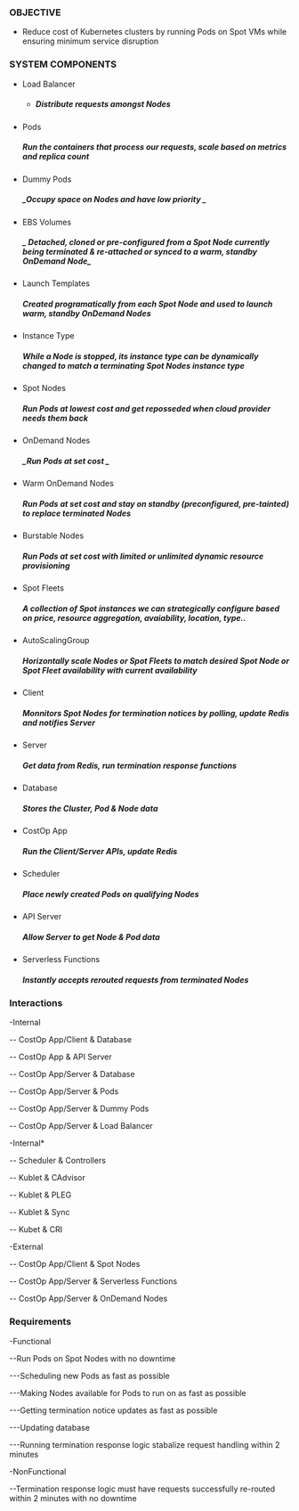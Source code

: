 ### OBJECTIVE
- Reduce cost of Kubernetes clusters by running Pods on Spot VMs while ensuring minimum service disruption

### SYSTEM COMPONENTS
* Load Balancer
  * ##### _Distribute requests amongst Nodes_

- Pods
  #####  _Run the containers that process our requests, scale based on metrics and replica count_

- Dummy Pods
   ##### _Occupy space on Nodes and have low priority _

- EBS Volumes
  ##### _ Detached, cloned or pre-configured from a Spot Node currently being terminated & re-attached or synced to a warm, standby OnDemand Node_
  
- Launch Templates
   ##### _Created programatically from each Spot Node and used to launch warm, standby OnDemand Nodes_

- Instance Type
   ##### _While a Node is stopped, its instance type can be dynamically changed to match a terminating Spot Nodes instance type_

- Spot Nodes
   ##### _Run Pods at lowest cost and get reposseded when cloud provider needs them back_

- OnDemand Nodes
   ##### _Run Pods at set cost _

- Warm OnDemand Nodes
   ##### _Run Pods at set cost and stay on standby (preconfigured, pre-tainted) to replace terminated Nodes_

- Burstable Nodes
   ##### _Run Pods at set cost with limited or unlimited dynamic resource provisioning_

- Spot Fleets
   ##### _A collection of Spot instances we can  strategically configure based on price, resource aggregation, avaiability, location, type.._

- AutoScalingGroup
   ##### _Horizontally scale Nodes or Spot Fleets to match desired Spot Node or Spot Fleet availability with current availability_ 

- Client
   ##### _Monnitors Spot Nodes for termination notices by polling, update Redis and notifies Server_

- Server
    ##### _Get data from Redis, run termination response functions_

- Database
    ##### _Stores the Cluster, Pod & Node data_

- CostOp App
   ##### _Run the Client/Server APIs, update Redis_

- Scheduler
   ##### _Place newly created Pods on qualifying Nodes_

- API Server
   ##### _Allow Server to get Node & Pod data_

- Serverless Functions
   ##### _Instantly accepts rerouted requests from terminated Nodes_

### Interactions
-Internal

-- CostOp App/Client & Database

-- CostOp App & API Server

-- CostOp App/Server & Database

-- CostOp App/Server & Pods

-- CostOp App/Server & Dummy Pods

-- CostOp App/Server & Load Balancer

-Internal*

-- Scheduler & Controllers

-- Kublet & CAdvisor

-- Kublet & PLEG

-- Kublet & Sync

-- Kubet & CRI

-External

-- CostOp App/Client & Spot Nodes

-- CostOp App/Server & Serverless Functions

-- CostOp App/Server & OnDemand Nodes

### Requirements

-Functional

--Run Pods on Spot Nodes with no downtime

---Scheduling new Pods as fast as possible

---Making Nodes available for Pods to run on as fast as possible

---Getting termination notice updates as fast as possible

---Updating database

---Running termination response logic stabalize request handling within 2 minutes

-NonFunctional

--Termination response logic must have requests successfully re-routed within 2 minutes with no downtime 

